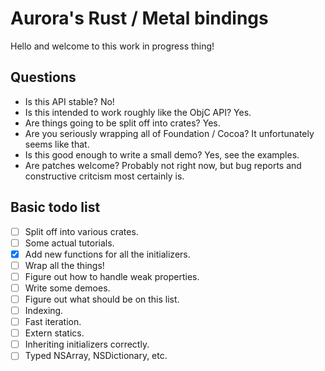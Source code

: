 # Aurora's Rust / Metal bindings #

Hello and welcome to this work in progress thing!

## Questions ##

 - Is this API stable? No!
 - Is this intended to work roughly like the ObjC API? Yes.
 - Are things going to be split off into crates? Yes.
 - Are you seriously wrapping all of Foundation / Cocoa? It unfortunately seems like that.
 - Is this good enough to write a small demo? Yes, see the examples.
 - Are patches welcome? Probably not right now, but bug reports and constructive critcism most certainly is.

## Basic todo list ##

 - [ ] Split off into various crates.
 - [ ] Some actual tutorials.
 - [x] Add new functions for all the initializers.
 - [ ] Wrap all the things!
 - [ ] Figure out how to handle weak properties.
 - [ ] Write some demoes.
 - [ ] Figure out what should be on this list.
 - [ ] Indexing.
 - [ ] Fast iteration.
 - [ ] Extern statics.
 - [ ] Inheriting initializers correctly.
 - [ ] Typed NSArray, NSDictionary, etc.